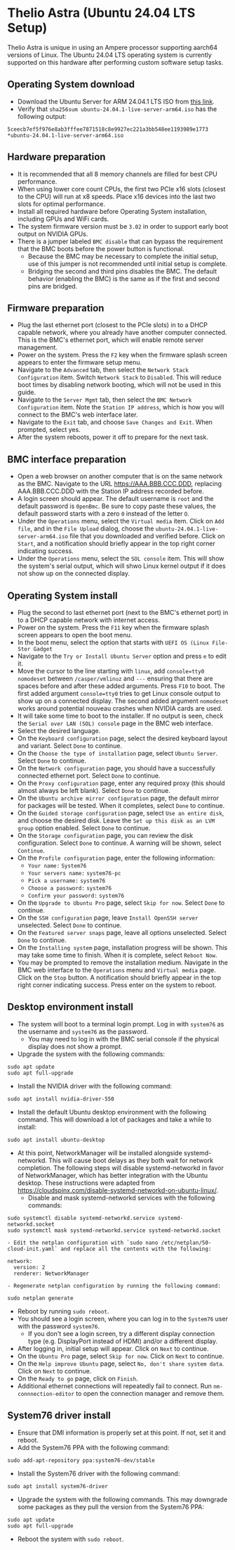 # Thelio Astra (Ubuntu 24.04 LTS Setup)

Thelio Astra is unique in using an Ampere processor supporting aarch64 versions of Linux. The Ubuntu 24.04 LTS operating system is currently supported on this hardware after performing custom software setup tasks.

## Operating System download

- Download the Ubuntu Server for ARM 24.04.1 LTS ISO from [this link](https://cdimage.ubuntu.com/releases/24.04/release/ubuntu-24.04.1-live-server-arm64.iso).
- Verify that `sha256sum ubuntu-24.04.1-live-server-arm64.iso` has the following output:
```
5ceecb7ef5f976e8ab3fffee7871518c8e9927ec221a3bb548ee1193989e1773 *ubuntu-24.04.1-live-server-arm64.iso
```

## Hardware preparation

- It is recommended that all 8 memory channels are filled for best CPU performance.
- When using lower core count CPUs, the first two PCIe x16 slots (closest to the CPU) will run at x8 speeds. Place x16 devices into the last two slots for optimal performance.
- Install all required hardware before Operating System installation, including GPUs and WiFi cards.
- The system firmware version must be `3.02` in order to support early boot output on NVIDIA GPUs.
- There is a jumper labeled `BMC disable` that can bypass the requirement that the BMC boots before the power button is functional.
    - Because the BMC may be necessary to complete the initial setup, use of this jumper is not recommended until initial setup is complete.
    - Bridging the second and third pins disables the BMC. The default behavior (enabling the BMC) is the same as if the first and second pins are bridged.

## Firmware preparation

- Plug the last ethernet port (closest to the PCIe slots) in to a DHCP capable network, where you already have another computer connected. This is the BMC's ethernet port, which will enable remote server management.
- Power on the system. Press the `F2` key when the firmware splash screen appears to enter the firmware setup menu. 
- Navigate to the `Advanced` tab, then select the `Network Stack Configuration` item. Switch `Network Stack` to `Disabled`. This will reduce boot times by disabling network booting, which will not be used in this guide.
- Navigate to the `Server Mgmt` tab, then select the `BMC Network Configuration` item. Note the `Station IP address`, which is how you will connect to the BMC's web interface later.
- Navigate to the `Exit` tab, and choose `Save Changes and Exit`. When prompted, select yes.
- After the system reboots, power it off to prepare for the next task.

## BMC interface preparation

- Open a web browser on another computer that is on the same network as the BMC. Navigate to the URL https://AAA.BBB.CCC.DDD, replacing AAA.BBB.CCC.DDD with the Station IP address recorded before. 
- A login screen should appear. The default username is `root` and the default password is `0penBmc`. Be sure to copy paste these values, the default password starts with a zero `0` instead of the letter `O`.
- Under the `Operations` menu, select the `Virtual media` item. Click on `Add file`, and in the `File Upload` dialog, choose the `ubuntu-24.04.1-live-server-arm64.iso` file that you downloaded and verified before. Click on `Start`, and a notification should briefly appear in the top right corner indicating success.
- Under the `Operations` menu, select the `SOL console` item. This will show the system's serial output, which will shwo Linux kernel output if it does not show up on the connected display.

## Operating System install

- Plug the second to last ethernet port (next to the BMC's ethernet port) in to a DHCP capable network with internet access.
- Power on the system. Press the `F11` key when the firmware splash screen appears to open the boot menu.
- In the boot menu, select the option that starts with `UEFI OS (Linux File-Stor Gadget`
- Navigate to the `Try or Install Ubuntu Server` option and press `e` to edit it.
- Move the cursor to the line starting with `linux`, add `console=tty0 nomodeset` between `/casper/vmlinuz` and `---` ensuring that there are spaces before and after these added arguments. Press `F10` to boot. The first added argument `console=tty0` tries to get Linux console output to show up on a connected display. The second added argument `nomodeset` works around potential nouveau crashes when NVIDIA cards are used.
- It will take some time to boot to the installer. If no output is seen, check the `Serial over LAN (SOL) console` page in the BMC web interface.
- Select the desired language.
- On the `Keyboard configuration` page, select the desired keyboard layout and variant. Select `Done` to continue.
- On the `Choose the type of installation` page, select `Ubuntu Server`. Select `Done` to continue.
- On the `Network configuration` page, you should have a successfully connected ethernet port. Select `Done` to continue.
- On the `Proxy configuration` page, enter any required proxy (this should almost always be left blank). Select `Done` to continue.
- On the `Ubuntu archive mirror configuration` page, the default mirror for packages will be tested. When it completes, select `Done` to continue.
- On the `Guided storage configuration` page, select `Use an entire disk`, and choose the desired disk. Leave the `Set up this disk as an LVM group` option enabled. Select `Done` to continue.
- On the `Storage configuration` page, you can review the disk configuration. Select `Done` to continue. A warning will be shown, select `Continue`.
- On the `Profile configuration` page, enter the following information:
  - `Your name:` `System76`
  - `Your servers name:` `system76-pc`
  - `Pick a username:` `system76`
  - `Choose a password:` `system76`
  - `Confirm your password:` `system76`
- On the `Upgrade to Ubuntu Pro` page, select `Skip for now`. Select `Done` to continue.
- On the `SSH configuration` page, leave `Install OpenSSH server` unselected. Select `Done` to continue.
- On the `Featured server snaps` page, leave all options unselected. Select `Done` to continue.
- On the `Installing system` page, installation progress will be shown. This may take some time to finish. When it is complete, select `Reboot Now`.
- You may be prompted to remove the installation medium. Navigate in the BMC web interface to the `Operations` menu and `Virtual media` page. Click on the `Stop` button. A notification should briefly appear in the top right corner indicating success. Press enter on the system to reboot.

## Desktop environment install

- The system will boot to a terminal login prompt. Log in with `system76` as the username and `system76` as the password.
    - You may need to log in with the BMC serial console if the physical display does not show a prompt.
- Upgrade the system with the following commands:
```
sudo apt update
sudo apt full-upgrade
```
- Install the NVIDIA driver with the following command:
```
sudo apt install nvidia-driver-550
```
- Install the default Ubuntu desktop environment with the following command. This will download a lot of packages and take a while to install:
```
sudo apt install ubuntu-desktop
```
- At this point, NetworkManager will be installed alongside systemd-networkd. This will cause boot delays as they both wait for network completion. The following steps will disable systemd-networkd in favor of NetworkManager, which has better integration with the Ubuntu desktop. These instructions were adapted from https://cloudspinx.com/disable-systemd-networkd-on-ubuntu-linux/.
    - Disable and mask systemd-networkd services with the following commands:
```
sudo systemctl disable systemd-networkd.service systemd-networkd.socket
sudo systemctl mask systemd-networkd.service systemd-networkd.socket
```
    - Edit the netplan configuration with `sudo nano /etc/netplan/50-cloud-init.yaml` and replace all the contents with the following:
```
network:
  version: 2
  renderer: NetworkManager
```
    - Regenerate netplan configuration by running the following command:
```
sudo netplan generate
```
- Reboot by running `sudo reboot`.
- You should see a login screen, where you can log in to the `System76` user with the password `system76`.
    - If you don't see a login screen, try a different display connection type (e.g. DisplayPort instead of HDMI) and/or a different display.
- After logging in, initial setup will appear. Click on `Next` to continue.
- On the `Ubuntu Pro` page, select `Skip for now`. Click on `Next` to continue.
- On the `Help improve Ubuntu` page, select `No, don't share system data`. Click on `Next` to continue.
- On the `Ready to go` page, click on `Finish`.
- Additional ethernet connections will repeatedly fail to connect. Run `nm-connnection-editor` to open the connection manager and remove them.


## System76 driver install

- Ensure that DMI information is properly set at this point. If not, set it and reboot.
- Add the System76 PPA with the following command:
```
sudo add-apt-repository ppa:system76-dev/stable
```
- Install the System76 driver with the following command:
```
sudo apt install system76-driver
```
- Upgrade the system with the following commands. This may downgrade some packages as they pull the version from the System76 PPA:
```
sudo apt update
sudo apt full-upgrade
```
- Reboot the system with `sudo reboot`.
